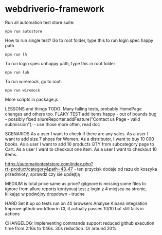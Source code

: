 # webdriverio-framework

Run all automation test store suite:

```
npm run autostore
```

How to run single test? Go to root folder, type this to run login spec happy path

```
npm run lh
```

To run login spec unhappy path, type this in root folder

```
npm run luh
```

To run wiremock, go to root:

```
npm run wiremock
```

More scripts in package.js

LESSONS and things TODO:
Many failing tests, probably HomePage changes and others too.
FLAKY TEST add items happy - out of bounds bug - possibly fixed
allureReporter.addFeature("Contact us Page - valid submission"); - use those more often, read doc

SCENARIOS
As a user I want to check if there are any sales.
As a user I want to add size 7 shoes for Women.
As a distributor, I want to buy 10 000 books.
As a user I want to add 10 products QTY from subcategory page to Cart.
As a user I want to checkout one item.
As a user I want to checkout 10 items.

https://automationteststore.com/index.php?rt=product/category&path=43_47 - ten przycisk dodaje od razu do koszyka przedmioty, sprawdz czy sie updejtją

MEDIUM
is total price same as price?
gitgnore is missing some files to ignore from allure reports
kontynuuj test z login z 4 miejsca na stronie, klikając w podwójny dropdown - trudne

HARD
Set it up so tests run on 40 browsers
Analyse Kibana integration
Improve github workflow in CI, it actually passes 10/10 but still fails in actions

CHANGELOG:
Implementing commands support reduced github execution time from 2:16s to 1:46s. 30s reduction. Or around 20%.
